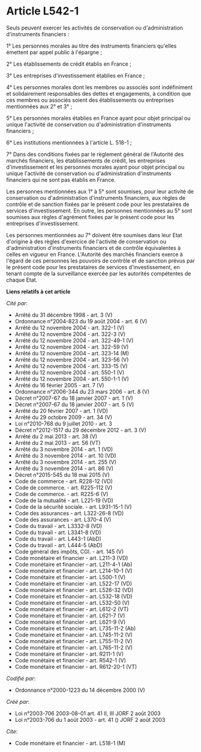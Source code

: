 # Article L542-1

Seuls peuvent exercer les activités de conservation ou d'administration d'instruments financiers :

1° Les personnes morales au titre des instruments financiers qu'elles émettent par appel public à l'épargne ;

2° Les établissements de crédit établis en France ;

3° Les entreprises d'investissement établies en France ;

4° Les personnes morales dont les membres ou associés sont indéfiniment et solidairement responsables des dettes et
engagements, à condition que ces membres ou associés soient des établissements ou entreprises mentionnées aux 2° et 3° ;

5° Les personnes morales établies en France ayant pour objet principal ou unique l'activité de conservation ou
d'administration d'instruments financiers ;

6° Les institutions mentionnées à l'article L. 518-1 ;

7° Dans des conditions fixées par le règlement général de l'Autorité des marchés financiers, les établissements de crédit,
les entreprises d'investissement et les personnes morales ayant pour objet principal ou unique l'activité de conservation ou
d'administration d'instruments financiers qui ne sont pas établis en France.

Les personnes mentionnées aux 1° à 5° sont soumises, pour leur activité de conservation ou d'administration d'instruments
financiers, aux règles de contrôle et de sanction fixées par le présent code pour les prestataires de services
d'investissement. En outre, les personnes mentionnées au 5° sont soumises aux règles d'agrément fixées par le présent code
pour les entreprises d'investissement.

Les personnes mentionnées au 7° doivent être soumises dans leur Etat d'origine à des règles d'exercice de l'activité de
conservation ou d'administration d'instruments financiers et de contrôle équivalentes à celles en vigueur en France.
L'Autorité des marchés financiers exerce à l'égard de ces personnes les pouvoirs de contrôle et de sanction prévus par le
présent code pour les prestataires de services d'investissement, en tenant compte de la surveillance exercée par les
autorités compétentes de chaque Etat.

**Liens relatifs à cet article**

_Cité par_:

  - Arrêté du 31 décembre 1998 - art. 3 (V)
  - Ordonnance n°2004-823 du 19 août 2004 - art. 6 (V)
  - Arrêté du 12 novembre 2004 - art. 322-1 (V)
  - Arrêté du 12 novembre 2004 - art. 322-3 (V)
  - Arrêté du 12 novembre 2004 - art. 322-49-1 (V)
  - Arrêté du 12 novembre 2004 - art. 322-59 (V)
  - Arrêté du 12 novembre 2004 - art. 323-14 (M)
  - Arrêté du 12 novembre 2004 - art. 323-56 (V)
  - Arrêté du 12 novembre 2004 - art. 333-15 (V)
  - Arrêté du 12 novembre 2004 - art. 550-1 (V)
  - Arrêté du 12 novembre 2004 - art. 550-1-1 (V)
  - Arrêté du 16 février 2005 - art. 7 (V)
  - Ordonnance n°2006-344 du 23 mars 2006 - art. 8 (V)
  - Décret n°2007-67 du 18 janvier 2007 - art. 1 (V)
  - Décret n°2007-67 du 18 janvier 2007 - art. 5 (V)
  - Arrêté du 20 février 2007 - art. 1 (VD)
  - Arrêté du 29 octobre 2009 - art. 34 (V)
  - Loi n°2010-768 du 9 juillet 2010 - art. 3
  - Décret n°2012-1517 du 29 décembre 2012 - art. 3 (V)
  - Arrêté du 2 mai 2013 - art. 38 (V)
  - Arrêté du 2 mai 2013 - art. 56 (VT)
  - Arrêté du 3 novembre 2014 - art. 1 (VD)
  - Arrêté du 3 novembre 2014 - art. 10 (VD)
  - Arrêté du 3 novembre 2014 - art. 255 (V)
  - Arrêté du 3 novembre 2014 - art. 86 (V)
  - Décret n°2015-545 du 18 mai 2015 (V)
  - Code de commerce - art. R228-12 (VD)
  - Code de commerce. - art. R225-112 (V)
  - Code de commerce. - art. R225-6 (V)
  - Code de la mutualité - art. L221-19 (VD)
  - Code de la sécurité sociale. - art. L931-15-1 (V)
  - Code des assurances - art. L322-26-8 (VD)
  - Code des assurances - art. L370-4 (V)
  - Code du travail - art. L3332-8 (VD)
  - Code du travail - art. L3341-8 (VD)
  - Code du travail - art. L443-1 (AbD)
  - Code du travail - art. L444-5 (AbD)
  - Code général des impôts, CGI. - art. 145 (V)
  - Code monétaire et financier - art. L211-3 (VD)
  - Code monétaire et financier - art. L211-4-1 (Ab)
  - Code monétaire et financier - art. L214-10-1 (V)
  - Code monétaire et financier - art. L500-1 (V)
  - Code monétaire et financier - art. L522-17 (VD)
  - Code monétaire et financier - art. L526-32 (VD)
  - Code monétaire et financier - art. L532-18 (VD)
  - Code monétaire et financier - art. L532-50 (V)
  - Code monétaire et financier - art. L612-2 (VT)
  - Code monétaire et financier - art. L621-7 (V)
  - Code monétaire et financier - art. L621-9 (V)
  - Code monétaire et financier - art. L735-11-2 (Ab)
  - Code monétaire et financier - art. L745-11-2 (V)
  - Code monétaire et financier - art. L755-11-2 (V)
  - Code monétaire et financier - art. L765-11-2 (V)
  - Code monétaire et financier - art. R211-1 (V)
  - Code monétaire et financier - art. R542-1 (V)
  - Code monétaire et financier - art. R612-20-1 (VT)

_Codifié par_:

  - Ordonnance n°2000-1223 du 14 décembre 2000 (V)

_Créé par_:

  - Loi n°2003-706 2003-08-01 art. 41 II, III JORF 2 août 2003
  - Loi n°2003-706 du 1 août 2003 - art. 41 () JORF 2 août 2003

_Cite_:

  - Code monétaire et financier - art. L518-1 (M)
